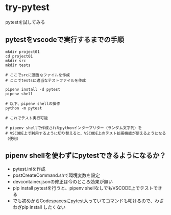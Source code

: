 # try-pytest
pytestを試してみる

## pytestをvscodeで実行するまでの手順
```
mkdir project01
cd project01
mkdir src
mkdir tests

# ここでsrcに適当なファイルを作成
# ここでtestsに適当なテストファイルを作成

pipenv install -d pytest
pipenv shell

# 以下、pipenv shellの操作
python -m pytest

# これでテスト実行可能

# pipenv shellで作成されたpythonインタープリター（ランダム文字列）を  
# VSCODE上で利用するように切り替えると、VSCODE上のテスト拡張機能が使えるようになる（便利）
```

## pipenv shellを使わずにpytestできるようになるか？
- pytest.iniを作成
- postCreateCommand.shで環境変数を設定
- devcontainer.jsonの修正は今のところ効果が無い
- pip install pytestを行うと、pipenv shellなしでもVSCODE上でテストできる
- でも初めからCodespacesにpytest入っていてコマンドも叩けるので、わざわざpip install したくない